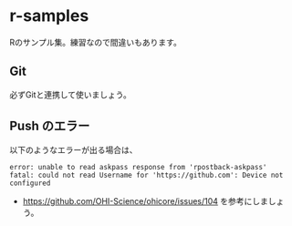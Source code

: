 # r-samples
Rのサンプル集。練習なので間違いもあります。

## Git
必ずGitと連携して使いましょう。

## Push のエラー
以下のようなエラーが出る場合は、
```
error: unable to read askpass response from 'rpostback-askpass'
fatal: could not read Username for 'https://github.com': Device not configured
```
- https://github.com/OHI-Science/ohicore/issues/104
を参考にしましょう。

